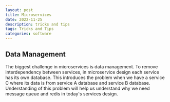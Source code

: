 ```yaml
---
layout: post
title: Microservices
date: 2022-11-25
description: tricks and tips
tags: Tricks and Tips
categories: software
---
```


## Data Management

The biggest challenge in microservices is data management. To remove interdependency between services, in microservice design each service has its own database. This introduces the problem when we have a service C where its data is from service A database and service B database. Understanding of this problem will help us understand why we need message queue and redis in today's services design.








